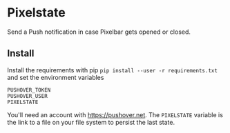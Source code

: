 Pixelstate
==========

Send a Push notification in case Pixelbar gets opened or closed.

Install
-------

Install the requirements with pip `pip install --user -r requirements.txt`
and set the environment variables
```
PUSHOVER_TOKEN
PUSHOVER_USER
PIXELSTATE
```

You'll need an account with https://pushover.net. The `PIXELSTATE` variable is the link to a file on your file system to persist the last state.
